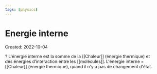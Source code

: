 ```yaml
---
tags: [physics] 
---
```

# Energie interne
Created: 2022-10-04

?
L'énergie interne est la somme de la [[Chaleur]] (énergie thermique) et des énergies d'interaction entre les [[molécules]].
L'énergie interne = [[Chaleur]] (énergie thermique), quand il n'y a pas de changement d'état.
<!--SR:!2024-04-10,110,170-->